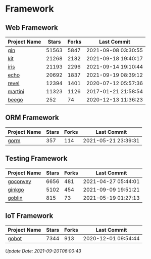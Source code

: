 # Framework

## Web Framework
| Project Name | Stars | Forks | Last Commit |
| ------------ | ----- | ----- | ----------- |
| [gin](https://github.com/gin-gonic/gin) | 51563 | 5847 | 2021-09-08 03:30:55 |
| [kit](https://github.com/go-kit/kit) | 21268 | 2182 | 2021-09-18 19:40:17 |
| [iris](https://github.com/kataras/iris) | 21193 | 2296 | 2021-09-14 19:10:44 |
| [echo](https://github.com/labstack/echo) | 20692 | 1837 | 2021-09-19 08:39:12 |
| [revel](https://github.com/revel/revel) | 12394 | 1401 | 2020-07-12 05:57:36 |
| [martini](https://github.com/go-martini/martini) | 11323 | 1126 | 2017-01-21 21:58:54 |
| [beego](https://github.com/astaxie/beego) | 252 | 74 | 2020-12-13 11:36:23 |

## ORM Framework
| Project Name | Stars | Forks | Last Commit |
| ------------ | ----- | ----- | ----------- |
| [gorm](https://github.com/jinzhu/gorm) | 357 | 114 | 2021-05-21 23:39:31 |

## Testing Framework
| Project Name | Stars | Forks | Last Commit |
| ------------ | ----- | ----- | ----------- |
| [goconvey](https://github.com/smartystreets/goconvey) | 6656 | 481 | 2021-04-27 05:44:01 |
| [ginkgo](https://github.com/onsi/ginkgo) | 5102 | 454 | 2021-09-09 19:51:21 |
| [goblin](https://github.com/franela/goblin) | 815 | 73 | 2021-05-19 01:27:13 |

## IoT Framework
| Project Name | Stars | Forks | Last Commit |
| ------------ | ----- | ----- | ----------- |
| [gobot](https://github.com/hybridgroup/gobot) | 7344 | 913 | 2020-12-01 09:54:44 |

*Update Date: 2021-09-20T06:00:43*